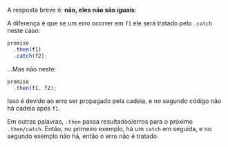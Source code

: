 A resposta breve é: **não, eles não são iguais**:

A diferença é que se um erro ocorrer em `f1` ele será tratado pelo `.catch` neste caso:

```js run
promise
  .then(f1)
  .catch(f2);
```

...Mas não neste:

```js run
promise
  .then(f1, f2);
```

Isso é devido ao erro ser propagado pela cadeia, e no segundo código não há cadeia após `f1`.

Em outras palavras, `.then` passa resultados/erros para o próximo `.then/catch`. Então, no primeiro exemplo, há um `catch` em seguida, e no segundo exemplo não há, então o erro não é tratado. 

